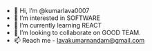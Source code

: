 - 👋 Hi, I’m @kumarlava0007
- 👀 I’m interested in SOFTWARE
- 🌱 I’m currently learning REACT
- 💞️ I’m looking to collaborate on GOOD TEAM.
- 📫 Reach me - lavakumarnandam@gmail.com

<!---
kumarlava0007/kumarlava0007 is a ✨ special ✨ repository because its `README.md` (this file) appears on your GitHub profile.
You can click the Preview link to take a look at your changes.
--->

